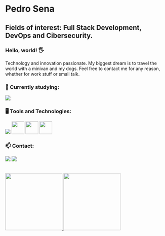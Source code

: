 # Pedro Sena
## Fields of interest: Full Stack Development, DevOps and Cibersecurity.

### Hello, world! 🖐️
<p>Technology and innovation passionate. My biggest dream is to travel the world with a minivan and my dogs. Feel free to contact me for any reason, whether for work stuff or small talk.</p>

### 📝 Currently studying:

<img src="https://skillicons.dev/icons?i=dotnet,linux" />


### 🖥️ Tools and Technologies:
<img src="https://skillicons.dev/icons?i=python,html,css" />
<img loading="lazy" src="https://cdn.jsdelivr.net/gh/devicons/devicon@latest/icons/python/python-original.svg" width="40" height="40"/> <img loading="lazy" src="https://cdn.jsdelivr.net/gh/devicons/devicon@latest/icons/html5/html5-original.svg" width="40" height="40"/> <img loading="lazy" src="https://cdn.jsdelivr.net/gh/devicons/devicon@latest/icons/css3/css3-original.svg" width="40" height="40"/> <img loading="lazy">


### 📫 Contact:
<div>
<a href = "mailto:phasena@gmail.com"><img loading="lazy" src="https://img.shields.io/badge/Gmail-D14836?style=for-the-badge&logo=gmail&logoColor=white" target="_blank"></a>
<a href="https://www.linkedin.com/in/pedro-h-a-sena/" target="_blank"><img loading="lazy" src="https://img.shields.io/badge/-LinkedIn-%230077B5?style=for-the-badge&logo=linkedin&logoColor=white" target="_blank"></a>   
</div>

</br>
</br>

<div>
<a href="https://github.com/Ry00sh1">
<img loading="lazy" height="180em" src="https://github-readme-stats.vercel.app/api/top-langs/?username=Ry00sh1&layout=compact&langs_count=7&theme=dracula"/>
<img loading="lazy" height="180em" src="https://github-readme-stats.vercel.app/api?username=Ry00sh1&show_icons=true&theme=dracula&include_all_commits=true&count_private=true"/>
</div>
  

<!---
icons: https://github.com/tandpfun/skill-icons


<div>
<a href="https://www.youtube.com/seu-canal-youtube-aqui" target="_blank"><img loading="lazy" src="https://img.shields.io/badge/YouTube-FF0000?style=for-the-badge&logo=youtube&logoColor=white" target="_blank"></a>
<a href="https://instagram.com/seu-usuário-instagram-aqui" target="_blank"><img loading="lazy" src="https://img.shields.io/badge/-Instagram-%23E4405F?style=for-the-badge&logo=instagram&logoColor=white" target="_blank"></a>
<a href="https://www.twitch.tv/seu-usuário-aqui" target="_blank"><img loading="lazy" src="https://img.shields.io/badge/Twitch-9146FF?style=for-the-badge&logo=twitch&logoColor=white" target="_blank"></a>
<a href = "mailto:contato@seu-usuário-aqui"><img loading="lazy" src="https://img.shields.io/badge/Gmail-D14836?style=for-the-badge&logo=gmail&logoColor=white" target="_blank"></a>
<a href="https://www.linkedin.com/in/seu-usuário-linkedln-aqui" target="_blank"><img loading="lazy" src="https://img.shields.io/badge/-LinkedIn-%230077B5?style=for-the-badge&logo=linkedin&logoColor=white" target="_blank"></a>   
</div>
--->
